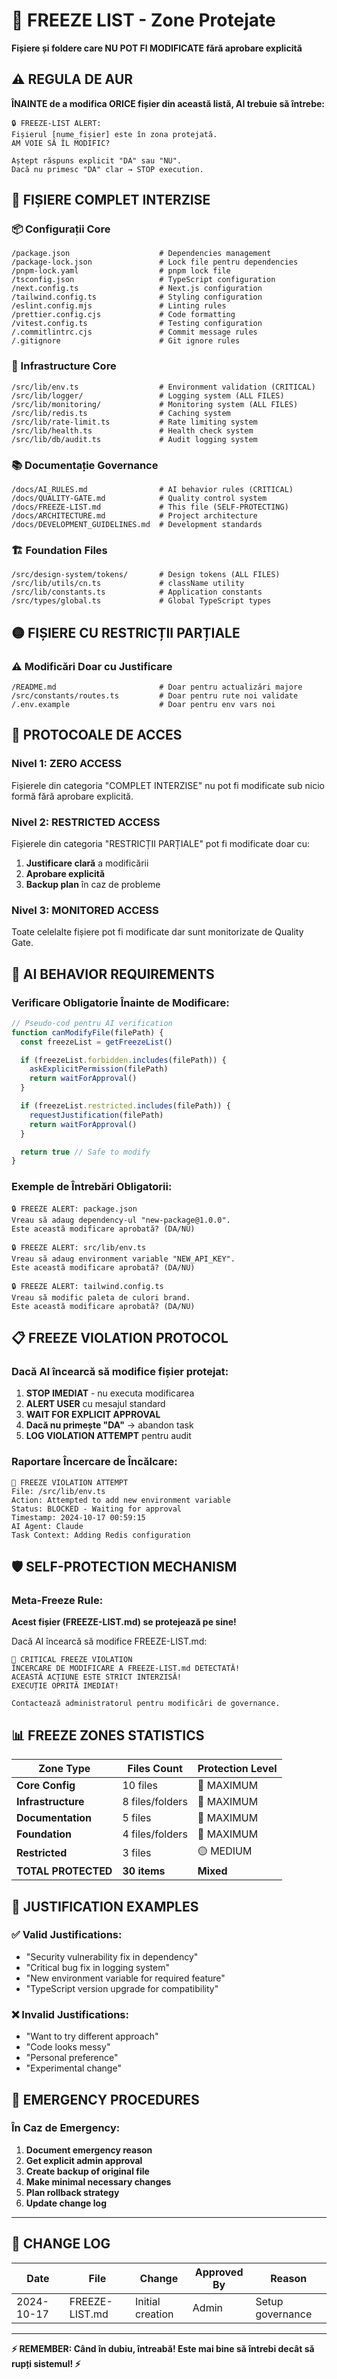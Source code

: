 # 🧊 FREEZE LIST - Zone Protejate

**Fișiere și foldere care NU POT FI MODIFICATE fără aprobare explicită**

## ⚠️ **REGULA DE AUR**

**ÎNAINTE de a modifica ORICE fișier din această listă, AI trebuie să întrebe:**

```
🔒 FREEZE-LIST ALERT:
Fișierul [nume_fișier] este în zona protejată.
AM VOIE SĂ ÎL MODIFIC?

Aștept răspuns explicit "DA" sau "NU".
Dacă nu primesc "DA" clar → STOP execution.
```

## 🚫 **FIȘIERE COMPLET INTERZISE**

### **📦 Configurații Core**

```
/package.json                    # Dependencies management
/package-lock.json               # Lock file pentru dependencies
/pnpm-lock.yaml                  # pnpm lock file
/tsconfig.json                   # TypeScript configuration
/next.config.ts                  # Next.js configuration
/tailwind.config.ts              # Styling configuration
/eslint.config.mjs               # Linting rules
/prettier.config.cjs             # Code formatting
/vitest.config.ts                # Testing configuration
/.commitlintrc.cjs               # Commit message rules
/.gitignore                      # Git ignore rules
```

### **🔧 Infrastructure Core**

```
/src/lib/env.ts                  # Environment validation (CRITICAL)
/src/lib/logger/                 # Logging system (ALL FILES)
/src/lib/monitoring/             # Monitoring system (ALL FILES)
/src/lib/redis.ts                # Caching system
/src/lib/rate-limit.ts           # Rate limiting system
/src/lib/health.ts               # Health check system
/src/lib/db/audit.ts             # Audit logging system
```

### **📚 Documentație Governance**

```
/docs/AI_RULES.md                # AI behavior rules (CRITICAL)
/docs/QUALITY-GATE.md            # Quality control system
/docs/FREEZE-LIST.md             # This file (SELF-PROTECTING)
/docs/ARCHITECTURE.md            # Project architecture
/docs/DEVELOPMENT_GUIDELINES.md  # Development standards
```

### **🏗️ Foundation Files**

```
/src/design-system/tokens/       # Design tokens (ALL FILES)
/src/lib/utils/cn.ts             # className utility
/src/lib/constants.ts            # Application constants
/src/types/global.ts             # Global TypeScript types
```

## 🟡 **FIȘIERE CU RESTRICȚII PARȚIALE**

### **⚠️ Modificări Doar cu Justificare**

```
/README.md                       # Doar pentru actualizări majore
/src/constants/routes.ts         # Doar pentru rute noi validate
/.env.example                    # Doar pentru env vars noi
```

## 🔐 **PROTOCOALE DE ACCES**

### **Nivel 1: ZERO ACCESS**

Fișierele din categoria "COMPLET INTERZISE" nu pot fi modificate sub nicio formă fără aprobare explicită.

### **Nivel 2: RESTRICTED ACCESS**

Fișierele din categoria "RESTRICȚII PARȚIALE" pot fi modificate doar cu:

1. **Justificare clară** a modificării
2. **Aprobare explicită**
3. **Backup plan** în caz de probleme

### **Nivel 3: MONITORED ACCESS**

Toate celelalte fișiere pot fi modificate dar sunt monitorizate de Quality Gate.

## 🤖 **AI BEHAVIOR REQUIREMENTS**

### **Verificare Obligatorie Înainte de Modificare:**

```javascript
// Pseudo-cod pentru AI verification
function canModifyFile(filePath) {
  const freezeList = getFreezeList()

  if (freezeList.forbidden.includes(filePath)) {
    askExplicitPermission(filePath)
    return waitForApproval()
  }

  if (freezeList.restricted.includes(filePath)) {
    requestJustification(filePath)
    return waitForApproval()
  }

  return true // Safe to modify
}
```

### **Exemple de Întrebări Obligatorii:**

```
🔒 FREEZE ALERT: package.json
Vreau să adaug dependency-ul "new-package@1.0.0".
Este această modificare aprobată? (DA/NU)

🔒 FREEZE ALERT: src/lib/env.ts
Vreau să adaug environment variable "NEW_API_KEY".
Este această modificare aprobată? (DA/NU)

🔒 FREEZE ALERT: tailwind.config.ts
Vreau să modific paleta de culori brand.
Este această modificare aprobată? (DA/NU)
```

## 📋 **FREEZE VIOLATION PROTOCOL**

### **Dacă AI încearcă să modifice fișier protejat:**

1. **STOP IMEDIAT** - nu executa modificarea
2. **ALERT USER** cu mesajul standard
3. **WAIT FOR EXPLICIT APPROVAL**
4. **Dacă nu primește "DA"** → abandon task
5. **LOG VIOLATION ATTEMPT** pentru audit

### **Raportare Încercare de Încălcare:**

```
🚨 FREEZE VIOLATION ATTEMPT
File: /src/lib/env.ts
Action: Attempted to add new environment variable
Status: BLOCKED - Waiting for approval
Timestamp: 2024-10-17 00:59:15
AI Agent: Claude
Task Context: Adding Redis configuration
```

## 🛡️ **SELF-PROTECTION MECHANISM**

### **Meta-Freeze Rule:**

**Acest fișier (FREEZE-LIST.md) se protejează pe sine!**

Dacă AI încearcă să modifice FREEZE-LIST.md:

```
🔴 CRITICAL FREEZE VIOLATION
ÎNCERCARE DE MODIFICARE A FREEZE-LIST.md DETECTATĂ!
ACEASTĂ ACȚIUNE ESTE STRICT INTERZISĂ!
EXECUȚIE OPRITĂ IMEDIAT!

Contactează administratorul pentru modificări de governance.
```

## 📊 **FREEZE ZONES STATISTICS**

| **Zone Type**       | **Files Count** | **Protection Level** |
| ------------------- | --------------- | -------------------- |
| **Core Config**     | 10 files        | 🔴 MAXIMUM           |
| **Infrastructure**  | 8 files/folders | 🔴 MAXIMUM           |
| **Documentation**   | 5 files         | 🔴 MAXIMUM           |
| **Foundation**      | 4 files/folders | 🔴 MAXIMUM           |
| **Restricted**      | 3 files         | 🟡 MEDIUM            |
| **TOTAL PROTECTED** | **30 items**    | **Mixed**            |

## 🎯 **JUSTIFICATION EXAMPLES**

### **✅ Valid Justifications:**

- "Security vulnerability fix in dependency"
- "Critical bug fix in logging system"
- "New environment variable for required feature"
- "TypeScript version upgrade for compatibility"

### **❌ Invalid Justifications:**

- "Want to try different approach"
- "Code looks messy"
- "Personal preference"
- "Experimental change"

## 🚨 **EMERGENCY PROCEDURES**

### **În Caz de Emergency:**

1. **Document emergency reason**
2. **Get explicit admin approval**
3. **Create backup of original file**
4. **Make minimal necessary changes**
5. **Plan rollback strategy**
6. **Update change log**

---

## 📝 **CHANGE LOG**

| **Date**   | **File**       | **Change**       | **Approved By** | **Reason**       |
| ---------- | -------------- | ---------------- | --------------- | ---------------- |
| 2024-10-17 | FREEZE-LIST.md | Initial creation | Admin           | Setup governance |

---

**⚡ REMEMBER: Când în dubiu, întreabă! Este mai bine să întrebi decât să rupți sistemul! ⚡**
